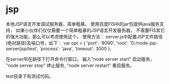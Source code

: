 # jsp
本地JSP语言开发调试服务器，简单粗暴。
使用百度FIS中的jar包提供java服务支持，
如果小伙伴们仅仅需要一个简单粗暴的JSP语言开发服务器，
不需要FIS其它的强大功能，那么可以考虑使用这个。
使用方法：
server.js中配置JSP文件路径(绝对路径)及端口号，如下：
var opt = {
    'port': '8090',
    'root': 'D:/node-jsp-server/jsp/test',
    'process': 'java',
    'timeout': 3000
};

在server所在路径下打开命令行窗口，
输入"node server start" 启动服务，
    "node server stop" 停止服务,
    "node server restart" 重启服务。

test目录下有测试代码。

